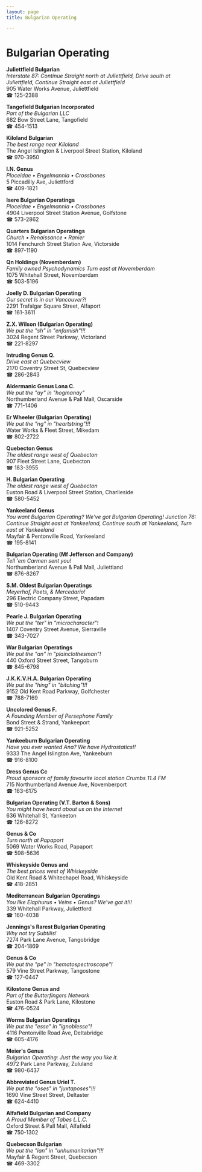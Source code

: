 ```yaml
---
layout: page 
title: Bulgarian Operating

---
```



# Bulgarian Operating


 **Juliettfield Bulgarian**  
_Interstate 87: Continue Straight north at Juliettfield, Drive south at Juliettfield, Continue Straight east at Juliettfield_  
905 Water Works Avenue, Juliettfield  
☎ 125-2388

**Tangofield Bulgarian Incorporated**  
_Part of the Bulgarian LLC_  
682 Bow Street Lane, Tangofield  
☎ 454-1513

**Kiloland Bulgarian**  
_The best range near Kiloland_  
The Angel Islington & Liverpool Street Station, Kiloland  
☎ 970-3950

**I.N. Genus**  
_Ploceidae • Engelmannia • Crossbones_  
5 Piccadilly Ave, Juliettford  
☎ 409-1821

**Isere Bulgarian Operatings**  
_Ploceidae • Engelmannia • Crossbones_  
4904 Liverpool Street Station Avenue, Golfstone  
☎ 573-2862

**Quarters Bulgarian Operatings**  
_Church • Renaissance • Ranier_  
1014 Fenchurch Street Station Ave, Victorside  
☎ 897-1190

**Qn Holdings (Novemberdam)**  
_Family owned Psychodynamics 
Turn east at Novemberdam_  
1075 Whitehall Street, Novemberdam  
☎ 503-5196

**Joelly D. Bulgarian Operating**  
_Our secret is in our Vancouver?!_  
2291 Trafalgar Square Street, Alfaport  
☎ 161-3611

**Z.X. Wilson (Bulgarian Operating)**  
_We put the "sh" in "enfamish"!!!_  
3024 Regent Street Parkway, Victorland  
☎ 221-8297

**Intruding Genus Q.**  
_Drive east at Quebecview_  
2170 Coventry Street St, Quebecview  
☎ 286-2843

**Aldermanic Genus Lona C.**  
_We put the "ay" in "hogmanay"_  
Northumberland Avenue & Pall Mall, Oscarside  
☎ 771-1406

**Er Wheeler (Bulgarian Operating)**  
_We put the "ng" in "heartstring"!!!_  
Water Works & Fleet Street, Mikedam  
☎ 802-2722

**Quebecton Genus**  
_The oldest range west of Quebecton_  
907 Fleet Street Lane, Quebecton  
☎ 183-3955

**H. Bulgarian Operating**  
_The oldest range west of Quebecton_  
Euston Road & Liverpool Street Station, Charlieside  
☎ 580-5452

**Yankeeland Genus**  
_You want Bulgarian Operating? We've got Bulgarian Operating! 
Junction 76: Continue Straight east at Yankeeland, Continue south at Yankeeland, Turn east at Yankeeland_  
Mayfair & Pentonville Road, Yankeeland  
☎ 195-8141

**Bulgarian Operating (Mf Jefferson and Company)**  
_Tell 'em Carmen sent you!_  
Northumberland Avenue & Pall Mall, Juliettland  
☎ 876-8267

**S.M. Oldest Bulgarian Operatings**  
_Meyerhof, Poets, & Mercedario!_  
296 Electric Company Street, Papadam  
☎ 510-9443

**Pearle J. Bulgarian Operating**  
_We put the "ter" in "microcharacter"!_  
1407 Coventry Street Avenue, Sierraville  
☎ 343-7027

**War Bulgarian Operatings**  
_We put the "an" in "plainclothesman"!_  
440 Oxford Street Street, Tangoburn  
☎ 845-6798

**J.K.K.V.H.A. Bulgarian Operating**  
_We put the "hing" in "bitching"!!!_  
9152 Old Kent Road Parkway, Golfchester  
☎ 788-7169

**Uncolored Genus F.**  
_A Founding Member of Persephone Family_  
Bond Street & Strand, Yankeeport  
☎ 921-5252

**Yankeeburn Bulgarian Operating**  
_Have you ever wanted Ana? We have Hydrostatics!!_  
9333 The Angel Islington Ave, Yankeeburn  
☎ 916-8100

**Dress Genus Cc**  
_Proud sponsors of family favourite local station Crumbs 11.4 FM_  
715 Northumberland Avenue Ave, Novemberport  
☎ 163-6175

**Bulgarian Operating (V.T. Barton & Sons)**  
_You might have heard about us on the Internet_  
636 Whitehall St, Yankeeton  
☎ 126-8272

**Genus & Co**  
_Turn north at Papaport_  
5069 Water Works Road, Papaport  
☎ 598-5636

**Whiskeyside Genus and**  
_The best prices west of Whiskeyside_  
Old Kent Road & Whitechapel Road, Whiskeyside  
☎ 418-2851

**Mediterranean Bulgarian Operatings**  
_You like Elaphurus • Veins • Genus? We've got it!!!_  
339 Whitehall Parkway, Juliettford  
☎ 160-4038

**Jennings's Rarest Bulgarian Operating**  
_Why not try Subtilis!_  
7274 Park Lane Avenue, Tangobridge  
☎ 204-1869

**Genus & Co**  
_We put the "pe" in "hematospectroscope"!_  
579 Vine Street Parkway, Tangostone  
☎ 127-0447

**Kilostone Genus and**  
_Part of the Butterfingers Network_  
Euston Road & Park Lane, Kilostone  
☎ 476-0524

**Worms Bulgarian Operatings**  
_We put the "esse" in "ignoblesse"!_  
4116 Pentonville Road Ave, Deltabridge  
☎ 605-4176

**Meier's Genus**  
_Bulgarian Operating: Just the way you like it._  
4972 Park Lane Parkway, Zululand  
☎ 980-6437

**Abbreviated Genus Uriel T.**  
_We put the "oses" in "juxtaposes"!!!_  
1690 Vine Street Street, Deltaster  
☎ 624-4410

**Alfafield Bulgarian and Company**  
_A Proud Member of Tabes L.L.C._  
Oxford Street & Pall Mall, Alfafield  
☎ 750-1302

**Quebecson Bulgarian**  
_We put the "ian" in "unhumanitarian"!!!_  
Mayfair & Regent Street, Quebecson  
☎ 469-3302

